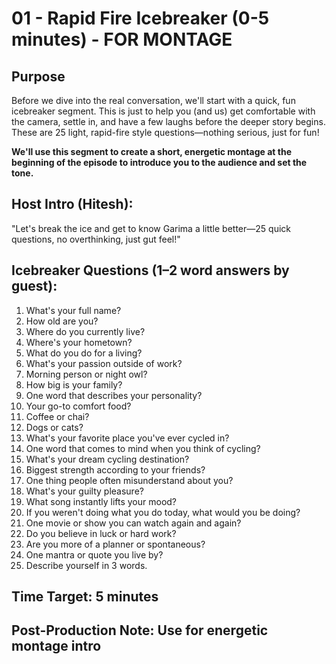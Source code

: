 # 01 - Rapid Fire Icebreaker (0-5 minutes) - FOR MONTAGE

## Purpose
Before we dive into the real conversation, we'll start with a quick, fun icebreaker segment. This is just to help you (and us) get comfortable with the camera, settle in, and have a few laughs before the deeper story begins. These are 25 light, rapid-fire style questions—nothing serious, just for fun!

**We'll use this segment to create a short, energetic montage at the beginning of the episode to introduce you to the audience and set the tone.**

## Host Intro (Hitesh):
"Let's break the ice and get to know Garima a little better—25 quick questions, no overthinking, just gut feel!"

## Icebreaker Questions (1–2 word answers by guest):
1. What's your full name?
2. How old are you?
3. Where do you currently live?
4. Where's your hometown?
5. What do you do for a living?
6. What's your passion outside of work?
7. Morning person or night owl?
8. How big is your family?
9. One word that describes your personality?
10. Your go-to comfort food?
11. Coffee or chai?
12. Dogs or cats?
13. What's your favorite place you've ever cycled in?
14. One word that comes to mind when you think of cycling?
15. What's your dream cycling destination?
16. Biggest strength according to your friends?
17. One thing people often misunderstand about you?
18. What's your guilty pleasure?
19. What song instantly lifts your mood?
20. If you weren't doing what you do today, what would you be doing?
21. One movie or show you can watch again and again?
22. Do you believe in luck or hard work?
23. Are you more of a planner or spontaneous?
24. One mantra or quote you live by?
25. Describe yourself in 3 words.

## Time Target: 5 minutes
## Post-Production Note: Use for energetic montage intro